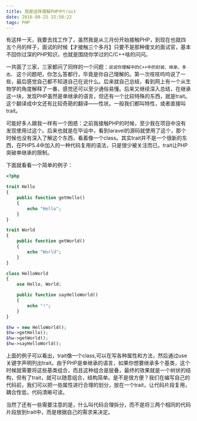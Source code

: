 ```yaml
---
title: 我是这样理解PHP中trait
date: 2016-08-25 15:50:22
tags: PHP
---
```


有这样一天，我要去找工作了，虽然我是从三月份开始接触PHP，到现在也就四五个月的样子，面试的时候【才接触三个多月】只要不是那种傻叉的面试官，基本不回你过深的PHP知识，也就是围绕你学过的C/C++啥的问问。

一共面了三家，三家都问了同样的一个问题：`说说你理解中的C++中的封装、继承、多态。` 这个问题吧，你怎么答都行，毕竟是你自己理解的。第一次吱吱呜呜说了一些，最后感觉自己都不知道自己在说什么。后来就自己总结，看到网上有一个从生物学的角度解释了一番，感觉还可以至少通俗易懂。后来又继续深入总结，在继承这一块，发现PHP虽然是单继承的语言，但还有一个比较特殊的东西，就是trait。这个翻译成中文还有比较奇葩的翻译——性状。一般我们都叫特性，或者直接叫trait。

可能好多人跟我一样有一个困惑：之前我接触PHP的时候，至少我在项目中没有发现使用过这个。后来也就是在毕设中，看到laravel的源码就使用了这个，那个时候也没有深入了解这个东西，看着像一个class。其实trait并不是一个很新的东西，在PHP5.4中加入的一种代码复用的语法，只是很少被关注而已。trait让PHP突破单继承的限制。

下面就看看一个简单的例子：

```php
<?php

trait Hello 
{
    public function getHello()
    {
        echo "Hello";
    }
}

trait World 
{
    public function getWorld()
    {
        echo "World";
    }
}

class HelloWorld 
{
    use Hello, World;

    public function sayHelloWorld()
    {
        echo "!";
    }
}

$hw = new HelloWorld();
$hw->getHello();
$hw->getWorld();
$hw->sayHelloWorld();
```

上面的例子可以看出，trait像一个class,可以在写各种属性和方法，然后通过use关键字声明列出trait。由于PHP是单继承的语言，如果你想要继承多个基类，这个时候就需要将这些基类组合，而且这种组合是层叠，最终的效果就是一个树状的结构，但有了trait，就可以随意组合，结构简单。是不是很方便？我们在编写自己的代码前，我们可以把一些属性进行合理的划分，放在一个trait，让代码片段复用，耦合性低，代码清晰可读。

当然了还有一些需要注意的是，什么叫代码合理拆分，而不是将三两个相同的代码片段放到trait中，而是根据自己的需求来决定。






